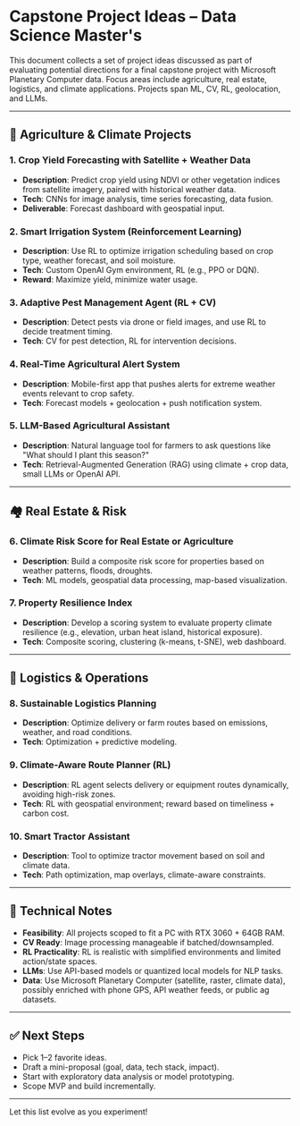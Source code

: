# Capstone Project Ideas – Data Science Master's

This document collects a set of project ideas discussed as part of evaluating potential directions for a final capstone project with Microsoft Planetary Computer data. Focus areas include agriculture, real estate, logistics, and climate applications. Projects span ML, CV, RL, geolocation, and LLMs.

---

## 🌾 Agriculture & Climate Projects

### 1. **Crop Yield Forecasting with Satellite + Weather Data**
- **Description**: Predict crop yield using NDVI or other vegetation indices from satellite imagery, paired with historical weather data.
- **Tech**: CNNs for image analysis, time series forecasting, data fusion.
- **Deliverable**: Forecast dashboard with geospatial input.

### 2. **Smart Irrigation System (Reinforcement Learning)**
- **Description**: Use RL to optimize irrigation scheduling based on crop type, weather forecast, and soil moisture.
- **Tech**: Custom OpenAI Gym environment, RL (e.g., PPO or DQN).
- **Reward**: Maximize yield, minimize water usage.

### 3. **Adaptive Pest Management Agent (RL + CV)**
- **Description**: Detect pests via drone or field images, and use RL to decide treatment timing.
- **Tech**: CV for pest detection, RL for intervention decisions.

### 4. **Real-Time Agricultural Alert System**
- **Description**: Mobile-first app that pushes alerts for extreme weather events relevant to crop safety.
- **Tech**: Forecast models + geolocation + push notification system.

### 5. **LLM-Based Agricultural Assistant**
- **Description**: Natural language tool for farmers to ask questions like "What should I plant this season?"
- **Tech**: Retrieval-Augmented Generation (RAG) using climate + crop data, small LLMs or OpenAI API.

---

## 🏘️ Real Estate & Risk

### 6. **Climate Risk Score for Real Estate or Agriculture**
- **Description**: Build a composite risk score for properties based on weather patterns, floods, droughts.
- **Tech**: ML models, geospatial data processing, map-based visualization.

### 7. **Property Resilience Index**
- **Description**: Develop a scoring system to evaluate property climate resilience (e.g., elevation, urban heat island, historical exposure).
- **Tech**: Composite scoring, clustering (k-means, t-SNE), web dashboard.

---

## 🚚 Logistics & Operations

### 8. **Sustainable Logistics Planning**
- **Description**: Optimize delivery or farm routes based on emissions, weather, and road conditions.
- **Tech**: Optimization + predictive modeling.

### 9. **Climate-Aware Route Planner (RL)**
- **Description**: RL agent selects delivery or equipment routes dynamically, avoiding high-risk zones.
- **Tech**: RL with geospatial environment; reward based on timeliness + carbon cost.

### 10. **Smart Tractor Assistant**
- **Description**: Tool to optimize tractor movement based on soil and climate data.
- **Tech**: Path optimization, map overlays, climate-aware constraints.

---

## 🧠 Technical Notes

- **Feasibility**: All projects scoped to fit a PC with RTX 3060 + 64GB RAM.
- **CV Ready**: Image processing manageable if batched/downsampled.
- **RL Practicality**: RL is realistic with simplified environments and limited action/state spaces.
- **LLMs**: Use API-based models or quantized local models for NLP tasks.
- **Data**: Use Microsoft Planetary Computer (satellite, raster, climate data), possibly enriched with phone GPS, API weather feeds, or public ag datasets.

---

## ✅ Next Steps

- Pick 1–2 favorite ideas.
- Draft a mini-proposal (goal, data, tech stack, impact).
- Start with exploratory data analysis or model prototyping.
- Scope MVP and build incrementally.

---

Let this list evolve as you experiment!
